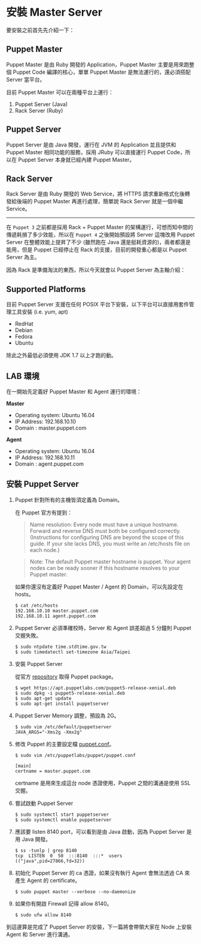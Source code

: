 # 安裝 Master Server

要安裝之前首先先介紹一下：

## Puppet Master

Puppet Master 是由 Ruby 開發的 Application，Puppet Master 主要是用來跑整個 Puppet Code 編譯的核心，單單 Puppet Master 是無法運行的，還必須搭配 Server 當平台。

目前 Puppet Master 可以在兩種平台上運行：

1. Puppet Server (Java)
2. Rack Server (Ruby)

## Puppet Server 

Puppet Server 是由 Java 開發，運行在 JVM 的 Application 並且提供和 Puppet Master 相同功能的服務，採用 JRuby 可以直接運行 Puppet Code，所以在 Puppet Server 本身就已經內建 Puppet Master。

## Rack Server

Rack Server 是由 Ruby 開發的 Web Service，將 HTTPS 請求重新格式化後轉發給後端的 Puppet Master 再進行處理，簡單說 Rack Server 就是一個中繼 Service。

---

在 `Puppet 3` 之前都是採用 Rack + Puppet Master 的架構運行，可想而知中間的傳遞耗損了多少效能，所以在 `Puppet 4` 之後開始預設將 Server 這塊改用 Puppet Server 在整體效能上提昇了不少 (雖然跑在 Java 還是挺耗資源的)，兩者都還是能用，但是 Puppet 已經停止在 Rack 的支援，目前的開發重心都是以 Puppet Server 為主。

因為 Rack 是準備淘汰的東西，所以今天就會以 Puppet Server 為主軸介紹：

## Supported Platforms

目前 Puppet Server 支援在任何 POSIX 平台下安裝，以下平台可以直接用套件管理工具安裝 (i.e. yum, apt)

- RedHat
- Debian
- Fedora
- Ubuntu

除此之外最低必須使用 JDK 1.7 以上才跑的動。

## LAB 環境

在一開始先定義好 Puppet Master 和 Agent 運行的環境：

**Master**

- Operating system: Ubuntu 16.04
- IP Address: 192.168.10.10
- Domain : master.puppet.com

**Agent**

- Operating system: Ubuntu 16.04
- IP Address: 192.168.10.11
- Domain : agent.puppet.com

## 安裝 Puppet Server

1. Puppet 針對所有的主機皆須定義為 Domain。

    在 Puppet 官方有提到：
    
    > Name resolution: Every node must have a unique hostname. Forward and reverse DNS must both be configured correctly. (Instructions for configuring DNS are beyond the scope of this guide. If your site lacks DNS, you must write an /etc/hosts file on each node.)
        
    > Note: The default Puppet master hostname is puppet. Your agent nodes can be ready sooner if this hostname resolves to your Puppet master.
        
    如果你還沒有定義好 Puppet Master / Agent 的 Domain，可以先設定在 hosts。
        
    ```shell
    $ cat /etc/hosts
    192.168.10.10 master.puppet.com
    192.168.10.11 agent.puppet.com
    ```

1. Puppet Server 必須準確校時，Server 和 Agent 誤差超過 5 分鐘則 Puppet 交握失敗。

    ```shell
    $ sudo ntpdate time.stdtime.gov.tw
    $ sudo timedatectl set-timezone Asia/Taipei
    ```

1. 安裝 Puppet Server

    從官方 [repository][puppet-platform] 取得 Puppet package。

    ```shell
    $ wget https://apt.puppetlabs.com/puppet5-release-xenial.deb
    $ sudo dpkg -i puppet5-release-xenial.deb
    $ sudo apt-get update
    $ sudo apt-get install puppetserver
    ```
  
1. Puppet Server Memory 調整，預設為 2G。

    ```shell
    $ sudo vim /etc/default/puppetserver
    JAVA_ARGS="-Xms2g -Xmx2g"
    ```

1. 修改 Puppet 的主要設定檔 [puppet.conf][puppet-conf]。

    ```shell
    $ sudo vim /etc/puppetlabs/puppet/puppet.conf
    
    [main]
    certname = master.puppet.com
    ```
    
    certname 是用來生成這台 node 憑證使用，Puppet 之間的溝通是使用 SSL 交握。


1. 嘗試啟動 Puppet Server

    ```shell
    $ sudo systemctl start puppetserver
    $ sudo systemctl enable puppetserver
    ```

1. 應該要 listen 8140 port，可以看到是由 Java 啟動，因為 Puppet Server 是用 Java 開發。

    ```shell
    $ ss -tunlp | grep 8140
    tcp  LISTEN  0  50  :::8140  :::*  users  (("java",pid=27866,fd=32))
    ```

1. 初始化 Puppet Server 的 ca 憑證，如果沒有執行 Agent 會無法透過 CA 來產生 Agent 的 certificate。

    ```shell
    $ sudo puppet master --verbose --no-daemonize
    ```

1. 如果你有開啟 Firewall 記得 allow 8140。

    ```shell
    $ sudo ufw allow 8140
    ```

到這邊算是完成了 Puppet Server 的安裝，下一篇將會帶領大家在 Node 上安裝 Agent 和 Server 進行溝通。

[puppet-platform]: https://docs.puppet.com/puppet/5.3/puppet_platform.html
[puppet-conf]: https://docs.puppet.com/puppet/5.3/configuration.html



